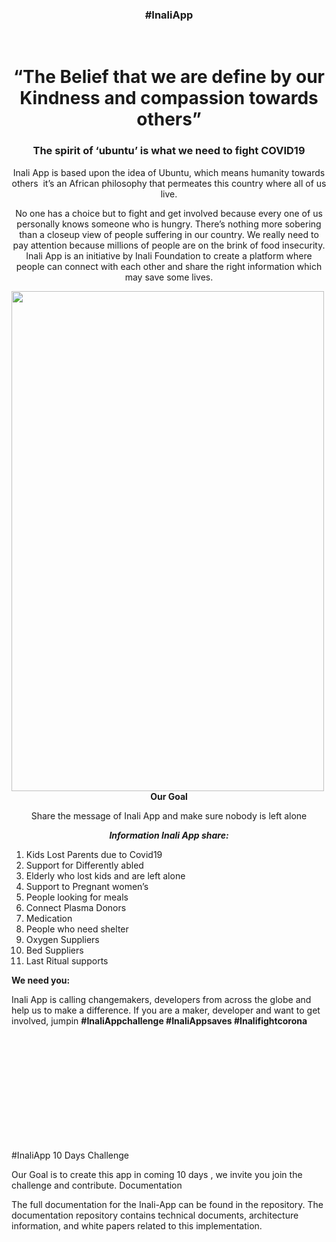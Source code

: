 <h3 align="center">#InaliApp</h3>
<br>
<h1 align="center">“The Belief that we are define by our Kindness and compassion towards others”</h1>
<h3 align="center">The spirit of ‘ubuntu’ is what we need to fight COVID­19</h3>
<p align="center">Inali App is based upon the idea of Ubuntu, which  means humanity towards others ­ it’s an African philosophy that permeates this country where all of us live.</p>
<p align="center"> No­ one has a choice but to fight and get involved because every one of us personally knows someone who is hungry. There’s nothing more sobering than a close­up view of people suffering in our country. We really need to pay attention because millions of people are on the brink of food insecurity. Inali App is an initiative by Inali Foundation to create a platform where people can connect with each other and share the right information which may save some lives.</p>
<p>
<img align="left" width="500" height="800" src="https://inalifoundation.com/wp-content/uploads/2021/05/WhatsApp-Image-2021-05-11-at-21.09.29.jpeg">
 <p align="center"><b>Our Goal</b></p>
<p align="center">Share the message of Inali App and make sure nobody is left alone</p>
<p align="center"><em><b>Information Inali App share:</b></em></p>
<ol type="1">
  <li>Kids Lost Parents due to Covid­19</li>
  <li>Support for Differently abled</li>
  <li>Elderly who lost kids and are left alone</li>
  <li>Support to Pregnant women’s</li>
  <li>People looking for meals</li>
  <li>Connect Plasma Donors</li>
  <li>Medication</li>
  <li>People who need shelter</li>
  <li>Oxygen Suppliers</li>
  <li>Bed Suppliers</li>
  <li>Last Ritual supports</li>
</ol>  

<p><b>We need you:</b></p>
 <p>Inali App is calling change­makers, developers from across the globe and help us to make a difference. If you are a maker, developer and want to get involved, jump­in <b>#InaliAppchallenge #InaliAppsaves #Inalifightcorona</b></p>
 
 <br><br><br><br><br><br><br><br><br><br>
 
 <p>#InaliApp 10 Days Challenge 
 
 Our Goal is to create this app in coming 10 days , we invite you join the challenge and contribute. 
 Documentation

The full documentation for the Inali-App can be found in the repository. The documentation repository contains technical documents, architecture information, and white papers related to this implementation.
<p>


 

